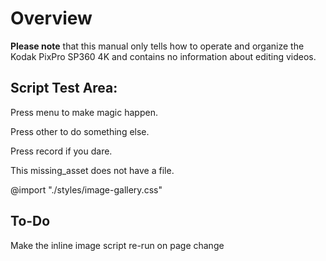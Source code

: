 <script type="text/javascript" src="./SCRIPT.js"></script>

# Overview

**Please note** that this manual only tells how to operate and organize the Kodak PixPro SP360 4K and contains no information about editing videos.


## Script Test Area: 

Press <span>menu</span> to make magic happen. 

Press <span>other</span> to do something else. 

Press <span>record</span> if you dare. 

This <span class="missing-asset">missing_asset</span> does not have a file. 

@import "./styles/image-gallery.css"


## To-Do

Make the inline image script re-run on page change